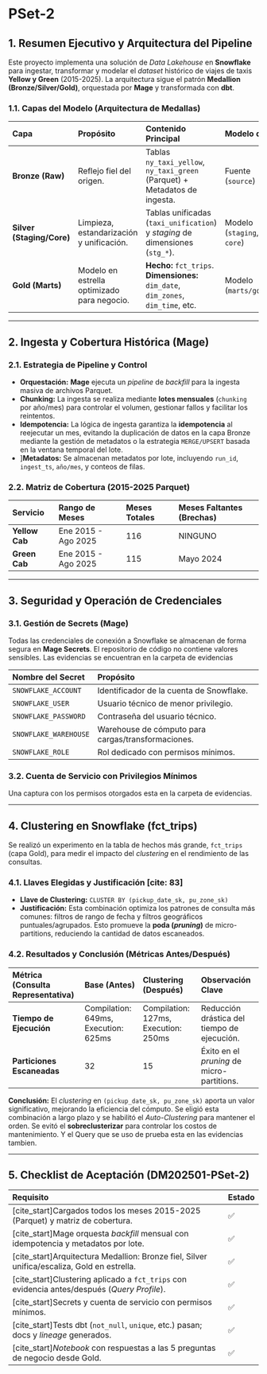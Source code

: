 # PSet-2
## 1. Resumen Ejecutivo y Arquitectura del Pipeline

Este proyecto implementa una solución de *Data Lakehouse* en **Snowflake** para ingestar, transformar y modelar el *dataset* histórico de viajes de taxis **Yellow y Green** (2015-2025). La arquitectura sigue el patrón **Medallion (Bronze/Silver/Gold)**, orquestada por **Mage** y transformada con **dbt**.



### 1.1. Capas del Modelo (Arquitectura de Medallas) 

| Capa | Propósito | Contenido Principal | Modelo dbt |
| :--- | :--- | :--- | :--- |
| **Bronze (Raw)** | Reflejo fiel del origen. | Tablas `ny_taxi_yellow`, `ny_taxi_green` (Parquet) + Metadatos de ingesta.  | Fuente (`source`) |
| **Silver (Staging/Core)** | Limpieza, estandarización y unificación. | Tablas unificadas (`taxi_unification`) y *staging* de dimensiones (`stg_*`).| Modelo (`staging`, `core`) |
| **Gold (Marts)** | Modelo en estrella optimizado para negocio. | **Hecho:** `fct_trips`. **Dimensiones:** `dim_date`, `dim_zones`, `dim_time`, etc. | Modelo (`marts/gold`) |

---

## 2. Ingesta y Cobertura Histórica (Mage) 

### 2.1. Estrategia de Pipeline y Control

* **Orquestación:** **Mage** ejecuta un *pipeline* de *backfill* para la ingesta masiva de archivos Parquet. 
* **Chunking:** La ingesta se realiza mediante **lotes mensuales** (`chunking` por año/mes) para controlar el volumen, gestionar fallos y facilitar los reintentos. 
* **Idempotencia:** La lógica de ingesta garantiza la **idempotencia** al reejecutar un mes, evitando la duplicación de datos en la capa Bronze mediante la gestión de metadatos o la estrategia `MERGE/UPSERT` basada en la ventana temporal del lote. 
* ]**Metadatos:** Se almacenan metadatos por lote, incluyendo `run_id`, `ingest_ts`, `año/mes`, y conteos de filas. 

### 2.2. Matriz de Cobertura (2015-2025 Parquet) 

| Servicio | Rango de Meses | Meses Totales | Meses Faltantes (Brechas) |
| :--- | :--- | :--- | :--- |
| **Yellow Cab** | Ene 2015 - Ago 2025 | 116 | NINGUNO |
| **Green Cab** | Ene 2015 - Ago 2025 | 115 | Mayo 2024 |


---

## 3. Seguridad y Operación de Credenciales 

### 3.1. Gestión de Secrets (Mage) 

Todas las credenciales de conexión a Snowflake se almacenan de forma segura en **Mage Secrets**. El repositorio de código no contiene valores sensibles. Las evidencias se encuentran en la carpeta de evidencias 

| Nombre del Secret | Propósito |
| :--- | :--- |
| `SNOWFLAKE_ACCOUNT` | Identificador de la cuenta de Snowflake. |
| `SNOWFLAKE_USER` | Usuario técnico de menor privilegio. |
| `SNOWFLAKE_PASSWORD` | Contraseña del usuario técnico. |
| `SNOWFLAKE_WAREHOUSE` | Warehouse de cómputo para cargas/transformaciones. |
| `SNOWFLAKE_ROLE` | Rol dedicado con permisos mínimos. |

### 3.2. Cuenta de Servicio con Privilegios Mínimos 

Una captura con los permisos otorgados esta en la carpeta de evidencias.

---

## 4. Clustering en Snowflake (fct_trips) 
Se realizó un experimento en la tabla de hechos más grande, `fct_trips` (capa Gold), para medir el impacto del *clustering* en el rendimiento de las consultas.

### 4.1. Llaves Elegidas y Justificación [cite: 83]

* **Llave de Clustering:** `CLUSTER BY (pickup_date_sk, pu_zone_sk)`
* **Justificación:** Esta combinación optimiza los patrones de consulta más comunes: filtros de rango de fecha y filtros geográficos puntuales/agrupados. Esto promueve la **poda (*pruning*)** de micro-partitions, reduciendo la cantidad de datos escaneados. 

### 4.2. Resultados y Conclusión (Métricas Antes/Después)

| Métrica (Consulta Representativa) | Base (Antes) | Clustering (Después) | Observación Clave |
| :--- | :--- | :--- | :--- |
| **Tiempo de Ejecución** | Compilation: 649ms, Execution: 625ms | Compilation: 127ms, Execution: 250ms | Reducción drástica del tiempo de ejecución. |
| **Particiones Escaneadas** | 32 | 15 | Éxito en el *pruning* de micro-partitions.  |

**Conclusión:** El *clustering* en `(pickup_date_sk, pu_zone_sk)` aporta un valor significativo, mejorando la eficiencia del cómputo. Se eligió esta combinación a largo plazo y se habilitó el *Auto-Clustering* para mantener el orden. Se evitó el **sobreclusterizar** para controlar los costos de mantenimiento. Y el Query que se uso de prueba esta en las evidencias tambien.

---

## 5. Checklist de Aceptación (DM202501-PSet-2)

| Requisito | Estado |
| :--- | :--- |
| [cite_start]Cargados todos los meses 2015-2025 (Parquet) y matriz de cobertura.  | ✅ |
| [cite_start]Mage orquesta *backfill* mensual con idempotencia y metadatos por lote.  | ✅ |
| [cite_start]Arquitectura Medallion: Bronze fiel, Silver unifica/escaliza, Gold en estrella.  | ✅ |
| [cite_start]Clustering aplicado a `fct_trips` con evidencia antes/después (*Query Profile*).  | ✅ |
| [cite_start]Secrets y cuenta de servicio con permisos mínimos.  | ✅ |
| [cite_start]Tests dbt (`not_null`, `unique`, etc.) pasan; docs y *lineage* generados.  | ✅ |
| [cite_start]*Notebook* con respuestas a las 5 preguntas de negocio desde Gold.  | ✅ |